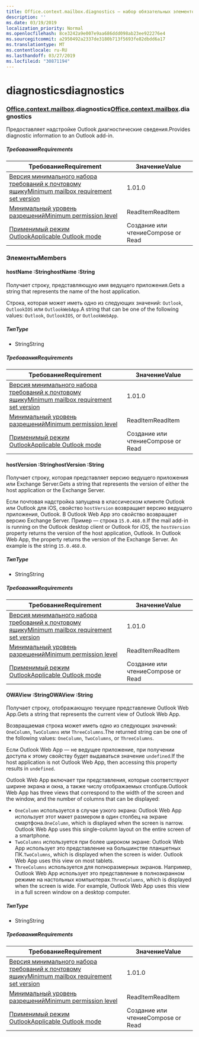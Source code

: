 ```yaml
---
title: Office.context.mailbox.diagnostics — набор обязательных элементов 1.1
description: ''
ms.date: 03/19/2019
localization_priority: Normal
ms.openlocfilehash: 8ce3242a9e007e9aa686ddd098ab23ee922276e4
ms.sourcegitcommit: a2950492a2337de3180b713f5693fe82dbdd6a17
ms.translationtype: MT
ms.contentlocale: ru-RU
ms.lasthandoff: 03/27/2019
ms.locfileid: "30871194"
---
```

# <a name="diagnostics"></a><span data-ttu-id="a7a25-102">diagnostics</span><span class="sxs-lookup"><span data-stu-id="a7a25-102">diagnostics</span></span>

### <a name="officeofficemdcontextofficecontextmdmailboxofficecontextmailboxmddiagnostics"></a><span data-ttu-id="a7a25-103">[Office](Office.md)[.context](Office.context.md)[.mailbox](Office.context.mailbox.md).diagnostics</span><span class="sxs-lookup"><span data-stu-id="a7a25-103">[Office](Office.md)[.context](Office.context.md)[.mailbox](Office.context.mailbox.md).diagnostics</span></span>

<span data-ttu-id="a7a25-104">Предоставляет надстройке Outlook диагностические сведения.</span><span class="sxs-lookup"><span data-stu-id="a7a25-104">Provides diagnostic information to an Outlook add-in.</span></span>

##### <a name="requirements"></a><span data-ttu-id="a7a25-105">Требования</span><span class="sxs-lookup"><span data-stu-id="a7a25-105">Requirements</span></span>

|<span data-ttu-id="a7a25-106">Требование</span><span class="sxs-lookup"><span data-stu-id="a7a25-106">Requirement</span></span>| <span data-ttu-id="a7a25-107">Значение</span><span class="sxs-lookup"><span data-stu-id="a7a25-107">Value</span></span>|
|---|---|
|[<span data-ttu-id="a7a25-108">Версия минимального набора требований к почтовому ящику</span><span class="sxs-lookup"><span data-stu-id="a7a25-108">Minimum mailbox requirement set version</span></span>](/office/dev/add-ins/reference/requirement-sets/outlook-api-requirement-sets)| <span data-ttu-id="a7a25-109">1.0</span><span class="sxs-lookup"><span data-stu-id="a7a25-109">1.0</span></span>|
|[<span data-ttu-id="a7a25-110">Минимальный уровень разрешений</span><span class="sxs-lookup"><span data-stu-id="a7a25-110">Minimum permission level</span></span>](/outlook/add-ins/understanding-outlook-add-in-permissions)| <span data-ttu-id="a7a25-111">ReadItem</span><span class="sxs-lookup"><span data-stu-id="a7a25-111">ReadItem</span></span>|
|[<span data-ttu-id="a7a25-112">Применимый режим Outlook</span><span class="sxs-lookup"><span data-stu-id="a7a25-112">Applicable Outlook mode</span></span>](/outlook/add-ins/#extension-points)| <span data-ttu-id="a7a25-113">Создание или чтение</span><span class="sxs-lookup"><span data-stu-id="a7a25-113">Compose or Read</span></span>|

### <a name="members"></a><span data-ttu-id="a7a25-114">Элементы</span><span class="sxs-lookup"><span data-stu-id="a7a25-114">Members</span></span>

####  <a name="hostname-string"></a><span data-ttu-id="a7a25-115">hostName :String</span><span class="sxs-lookup"><span data-stu-id="a7a25-115">hostName :String</span></span>

<span data-ttu-id="a7a25-116">Получает строку, представляющую имя ведущего приложения.</span><span class="sxs-lookup"><span data-stu-id="a7a25-116">Gets a string that represents the name of the host application.</span></span>

<span data-ttu-id="a7a25-117">Строка, которая может иметь одно из следующих значений: `Outlook`, `OutlookIOS` или `OutlookWebApp`.</span><span class="sxs-lookup"><span data-stu-id="a7a25-117">A string that can be one of the following values: `Outlook`, `OutlookIOS`, or `OutlookWebApp`.</span></span>

##### <a name="type"></a><span data-ttu-id="a7a25-118">Тип</span><span class="sxs-lookup"><span data-stu-id="a7a25-118">Type</span></span>

*   <span data-ttu-id="a7a25-119">String</span><span class="sxs-lookup"><span data-stu-id="a7a25-119">String</span></span>

##### <a name="requirements"></a><span data-ttu-id="a7a25-120">Требования</span><span class="sxs-lookup"><span data-stu-id="a7a25-120">Requirements</span></span>

|<span data-ttu-id="a7a25-121">Требование</span><span class="sxs-lookup"><span data-stu-id="a7a25-121">Requirement</span></span>| <span data-ttu-id="a7a25-122">Значение</span><span class="sxs-lookup"><span data-stu-id="a7a25-122">Value</span></span>|
|---|---|
|[<span data-ttu-id="a7a25-123">Версия минимального набора требований к почтовому ящику</span><span class="sxs-lookup"><span data-stu-id="a7a25-123">Minimum mailbox requirement set version</span></span>](/office/dev/add-ins/reference/requirement-sets/outlook-api-requirement-sets)| <span data-ttu-id="a7a25-124">1.0</span><span class="sxs-lookup"><span data-stu-id="a7a25-124">1.0</span></span>|
|[<span data-ttu-id="a7a25-125">Минимальный уровень разрешений</span><span class="sxs-lookup"><span data-stu-id="a7a25-125">Minimum permission level</span></span>](/outlook/add-ins/understanding-outlook-add-in-permissions)| <span data-ttu-id="a7a25-126">ReadItem</span><span class="sxs-lookup"><span data-stu-id="a7a25-126">ReadItem</span></span>|
|[<span data-ttu-id="a7a25-127">Применимый режим Outlook</span><span class="sxs-lookup"><span data-stu-id="a7a25-127">Applicable Outlook mode</span></span>](/outlook/add-ins/#extension-points)| <span data-ttu-id="a7a25-128">Создание или чтение</span><span class="sxs-lookup"><span data-stu-id="a7a25-128">Compose or Read</span></span>|

####  <a name="hostversion-string"></a><span data-ttu-id="a7a25-129">hostVersion :String</span><span class="sxs-lookup"><span data-stu-id="a7a25-129">hostVersion :String</span></span>

<span data-ttu-id="a7a25-130">Получает строку, которая представляет версию ведущего приложения или Exchange Server.</span><span class="sxs-lookup"><span data-stu-id="a7a25-130">Gets a string that represents the version of either the host application or the Exchange Server.</span></span>

<span data-ttu-id="a7a25-p101">Если почтовая надстройка запущена в классическом клиенте Outlook или Outlook для iOS, свойство `hostVersion` возвращает версию ведущего приложения, Outlook. В Outlook Web App это свойство возвращает версию Exchange Server. Пример — строка `15.0.468.0`.</span><span class="sxs-lookup"><span data-stu-id="a7a25-p101">If the mail add-in is running on the Outlook desktop client or Outlook for iOS, the `hostVersion` property returns the version of the host application, Outlook. In Outlook Web App, the property returns the version of the Exchange Server. An example is the string `15.0.468.0`.</span></span>

##### <a name="type"></a><span data-ttu-id="a7a25-134">Тип</span><span class="sxs-lookup"><span data-stu-id="a7a25-134">Type</span></span>

*   <span data-ttu-id="a7a25-135">String</span><span class="sxs-lookup"><span data-stu-id="a7a25-135">String</span></span>

##### <a name="requirements"></a><span data-ttu-id="a7a25-136">Требования</span><span class="sxs-lookup"><span data-stu-id="a7a25-136">Requirements</span></span>

|<span data-ttu-id="a7a25-137">Требование</span><span class="sxs-lookup"><span data-stu-id="a7a25-137">Requirement</span></span>| <span data-ttu-id="a7a25-138">Значение</span><span class="sxs-lookup"><span data-stu-id="a7a25-138">Value</span></span>|
|---|---|
|[<span data-ttu-id="a7a25-139">Версия минимального набора требований к почтовому ящику</span><span class="sxs-lookup"><span data-stu-id="a7a25-139">Minimum mailbox requirement set version</span></span>](/office/dev/add-ins/reference/requirement-sets/outlook-api-requirement-sets)| <span data-ttu-id="a7a25-140">1.0</span><span class="sxs-lookup"><span data-stu-id="a7a25-140">1.0</span></span>|
|[<span data-ttu-id="a7a25-141">Минимальный уровень разрешений</span><span class="sxs-lookup"><span data-stu-id="a7a25-141">Minimum permission level</span></span>](/outlook/add-ins/understanding-outlook-add-in-permissions)| <span data-ttu-id="a7a25-142">ReadItem</span><span class="sxs-lookup"><span data-stu-id="a7a25-142">ReadItem</span></span>|
|[<span data-ttu-id="a7a25-143">Применимый режим Outlook</span><span class="sxs-lookup"><span data-stu-id="a7a25-143">Applicable Outlook mode</span></span>](/outlook/add-ins/#extension-points)| <span data-ttu-id="a7a25-144">Создание или чтение</span><span class="sxs-lookup"><span data-stu-id="a7a25-144">Compose or Read</span></span>|

####  <a name="owaview-string"></a><span data-ttu-id="a7a25-145">OWAView :String</span><span class="sxs-lookup"><span data-stu-id="a7a25-145">OWAView :String</span></span>

<span data-ttu-id="a7a25-146">Получает строку, отображающую текущее представление Outlook Web App.</span><span class="sxs-lookup"><span data-stu-id="a7a25-146">Gets a string that represents the current view of Outlook Web App.</span></span>

<span data-ttu-id="a7a25-147">Возвращаемая строка может иметь одно из следующих значений: `OneColumn`, `TwoColumns` или `ThreeColumns`.</span><span class="sxs-lookup"><span data-stu-id="a7a25-147">The returned string can be one of the following values: `OneColumn`, `TwoColumns`, or `ThreeColumns`.</span></span>

<span data-ttu-id="a7a25-148">Если Outlook Web App — не ведущее приложение, при получении доступа к этому свойству будет выдаваться значение `undefined`.</span><span class="sxs-lookup"><span data-stu-id="a7a25-148">If the host application is not Outlook Web App, then accessing this property results in `undefined`.</span></span>

<span data-ttu-id="a7a25-149">Outlook Web App включает три представления, которые соответствуют ширине экрана и окна, а также числу отображаемых столбцов.</span><span class="sxs-lookup"><span data-stu-id="a7a25-149">Outlook Web App has three views that correspond to the width of the screen and the window, and the number of columns that can be displayed:</span></span>

*   <span data-ttu-id="a7a25-p102">`OneColumn` используется в случае узкого экрана: Outlook Web App использует этот макет размером в один столбец на экране смартфона.</span><span class="sxs-lookup"><span data-stu-id="a7a25-p102">`OneColumn`, which is displayed when the screen is narrow. Outlook Web App uses this single-column layout on the entire screen of a smartphone.</span></span>
*   <span data-ttu-id="a7a25-p103">`TwoColumns` используется при более широком экране: Outlook Web App использует это представление на большинстве планшетных ПК.</span><span class="sxs-lookup"><span data-stu-id="a7a25-p103">`TwoColumns`, which is displayed when the screen is wider. Outlook Web App uses this view on most tablets.</span></span>
*   <span data-ttu-id="a7a25-p104">`ThreeColumns` используется для полноразмерных экранов. Например, Outlook Web App использует это представление в полноэкранном режиме на настольных компьютерах.</span><span class="sxs-lookup"><span data-stu-id="a7a25-p104">`ThreeColumns`, which is displayed when the screen is wide. For example, Outlook Web App uses this view in a full screen window on a desktop computer.</span></span>

##### <a name="type"></a><span data-ttu-id="a7a25-156">Тип</span><span class="sxs-lookup"><span data-stu-id="a7a25-156">Type</span></span>

*   <span data-ttu-id="a7a25-157">String</span><span class="sxs-lookup"><span data-stu-id="a7a25-157">String</span></span>

##### <a name="requirements"></a><span data-ttu-id="a7a25-158">Требования</span><span class="sxs-lookup"><span data-stu-id="a7a25-158">Requirements</span></span>

|<span data-ttu-id="a7a25-159">Требование</span><span class="sxs-lookup"><span data-stu-id="a7a25-159">Requirement</span></span>| <span data-ttu-id="a7a25-160">Значение</span><span class="sxs-lookup"><span data-stu-id="a7a25-160">Value</span></span>|
|---|---|
|[<span data-ttu-id="a7a25-161">Версия минимального набора требований к почтовому ящику</span><span class="sxs-lookup"><span data-stu-id="a7a25-161">Minimum mailbox requirement set version</span></span>](/office/dev/add-ins/reference/requirement-sets/outlook-api-requirement-sets)| <span data-ttu-id="a7a25-162">1.0</span><span class="sxs-lookup"><span data-stu-id="a7a25-162">1.0</span></span>|
|[<span data-ttu-id="a7a25-163">Минимальный уровень разрешений</span><span class="sxs-lookup"><span data-stu-id="a7a25-163">Minimum permission level</span></span>](/outlook/add-ins/understanding-outlook-add-in-permissions)| <span data-ttu-id="a7a25-164">ReadItem</span><span class="sxs-lookup"><span data-stu-id="a7a25-164">ReadItem</span></span>|
|[<span data-ttu-id="a7a25-165">Применимый режим Outlook</span><span class="sxs-lookup"><span data-stu-id="a7a25-165">Applicable Outlook mode</span></span>](/outlook/add-ins/#extension-points)| <span data-ttu-id="a7a25-166">Создание или чтение</span><span class="sxs-lookup"><span data-stu-id="a7a25-166">Compose or Read</span></span>|
